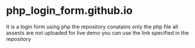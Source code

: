 # php_login_form.github.io
  It is a login form using php the repository conatains only the php file all assests are not uploaded for live demo you can use the link specified in the repository
